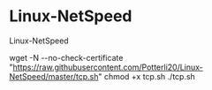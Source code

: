 # Linux-NetSpeed
Linux-NetSpeed

wget -N --no-check-certificate "https://raw.githubusercontent.com/Potterli20/Linux-NetSpeed/master/tcp.sh"
chmod +x tcp.sh
./tcp.sh